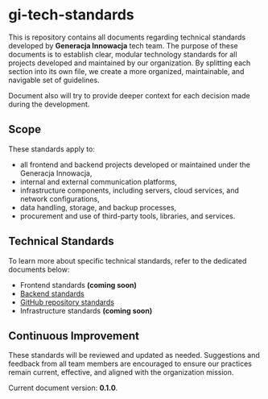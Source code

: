 # gi-tech-standards

This is repository contains all documents regarding technical standards developed by **Generacja Innowacja** tech team.
The purpose of these documents is to establish clear, modular technology standards for all projects developed and
maintained by our organization. By splitting each section into its own file, we create a more organized, maintainable,
and navigable set of guidelines.

Document also will try to provide deeper context for each decision made during the development.

## Scope

These standards apply to:

- all frontend and backend projects developed or maintained under the Generacja Innowacja,
- internal and external communication platforms,
- infrastructure components, including servers, cloud services, and network configurations,
- data handling, storage, and backup processes,
- procurement and use of third-party tools, libraries, and services.

## Technical Standards

To learn more about specific technical standards, refer to the dedicated documents below:

- Frontend standards **(coming soon)**
- [Backend standards](docs/backend/INDEX.md)
- [GitHub repository standards](docs/github/INDEX.md)
- Infrastructure standards **(coming soon)**

## Continuous Improvement

These standards will be reviewed and updated as needed. Suggestions and feedback from all team members are encouraged
to ensure our practices remain current, effective, and aligned with the organization mission.

Current document version: **0.1.0**.
